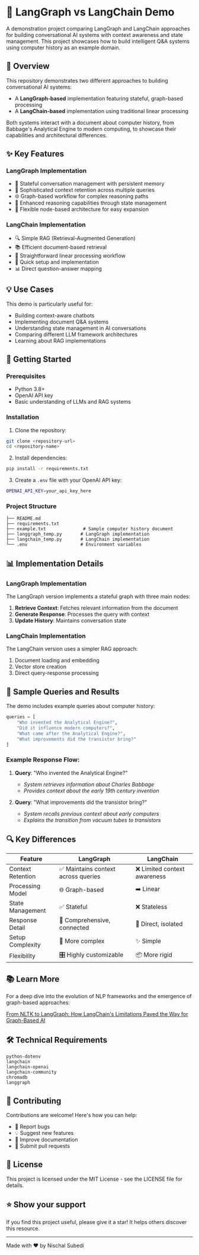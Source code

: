 # 🌟 LangGraph vs LangChain Demo

A demonstration project comparing LangGraph and LangChain approaches for building conversational AI systems with context awareness and state management. This project showcases how to build intelligent Q&A systems using computer history as an example domain.

## 🎯 Overview

This repository demonstrates two different approaches to building conversational AI systems:
- A **LangGraph-based** implementation featuring stateful, graph-based processing
- A **LangChain-based** implementation using traditional linear processing

Both systems interact with a document about computer history, from Babbage's Analytical Engine to modern computing, to showcase their capabilities and architectural differences.

## ✨ Key Features

### LangGraph Implementation
- 📝 Stateful conversation management with persistent memory
- 🔄 Sophisticated context retention across multiple queries
- 🌐 Graph-based workflow for complex reasoning paths
- 🧠 Enhanced reasoning capabilities through state management
- 🔗 Flexible node-based architecture for easy expansion

### LangChain Implementation
- 🔍 Simple RAG (Retrieval-Augmented Generation)
- 📚 Efficient document-based retrieval
- 🔄 Straightforward linear processing workflow
- 🚀 Quick setup and implementation
- 📊 Direct question-answer mapping

## 💡 Use Cases

This demo is particularly useful for:
- Building context-aware chatbots
- Implementing document Q&A systems
- Understanding state management in AI conversations
- Comparing different LLM framework architectures
- Learning about RAG implementations

## 🚀 Getting Started

### Prerequisites

- Python 3.8+
- OpenAI API key
- Basic understanding of LLMs and RAG systems

### Installation

1. Clone the repository:
```bash
git clone <repository-url>
cd <repository-name>
```

2. Install dependencies:
```bash
pip install -r requirements.txt
```

3. Create a `.env` file with your OpenAI API key:
```bash
OPENAI_API_KEY=your_api_key_here
```

### Project Structure
```
├── README.md
├── requirements.txt
├── example.txt              # Sample computer history document
├── langgraph_temp.py       # LangGraph implementation
├── langchain_temp.py       # LangChain implementation
└── .env                    # Environment variables
```

## 📊 Implementation Details

### LangGraph Implementation
The LangGraph version implements a stateful graph with three main nodes:
1. **Retrieve Context**: Fetches relevant information from the document
2. **Generate Response**: Processes the query with context
3. **Update History**: Maintains conversation state

### LangChain Implementation
The LangChain version uses a simpler RAG approach:
1. Document loading and embedding
2. Vector store creation
3. Direct query-response processing

## 🔬 Sample Queries and Results

The demo includes example queries about computer history:

```python
queries = [
    "Who invented the Analytical Engine?",
    "Did it influence modern computers?",
    "What came after the Analytical Engine?",
    "What improvements did the transistor bring?"
]
```

### Example Response Flow:
1. **Query**: "Who invented the Analytical Engine?"
   - *System retrieves information about Charles Babbage*
   - *Provides context about the early 19th century invention*

2. **Query**: "What improvements did the transistor bring?"
   - *System recalls previous context about early computers*
   - *Explains the transition from vacuum tubes to transistors*

## 🔍 Key Differences

| Feature | LangGraph | LangChain |
|---------|-----------|-----------|
| Context Retention | ✅ Maintains context across queries | ❌ Limited context awareness |
| Processing Model | 🌐 Graph-based | ➡️ Linear |
| State Management | ✅ Stateful | ❌ Stateless |
| Response Detail | 🎯 Comprehensive, connected | 📝 Direct, isolated |
| Setup Complexity | 🔧 More complex | ✨ Simple |
| Flexibility | 🎛️ Highly customizable | 📦 More rigid |

## 📚 Learn More

For a deep dive into the evolution of NLP frameworks and the emergence of graph-based approaches:

[From NLTK to LangGraph: How LangChain's Limitations Paved the Way for Graph-Based AI](https://datascientistinsights.substack.com/p/from-nltk-to-langgraph-how-langchains)

## 🛠️ Technical Requirements

```
python-dotenv
langchain
langchain-openai
langchain-community
chromadb
langgraph
```

## 🤝 Contributing

Contributions are welcome! Here's how you can help:
- 🐛 Report bugs
- 💡 Suggest new features
- 📝 Improve documentation
- 🔧 Submit pull requests

## 📄 License

This project is licensed under the MIT License - see the LICENSE file for details.

## ⭐ Show your support

If you find this project useful, please give it a star! It helps others discover this resource.

---

Made with ❤️ by Nischal Subedi